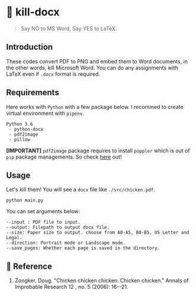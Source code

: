 # :fu: kill-docx
> Say NO to MS Word, Say YES to LaTeX.

## Introduction
These codes convert PDF to PNG and embed them to Word documents, in the other words, kill Microsoft Word.
You can do any assignments with LaTeX even if `.docx` format is required.

## Requirements
Here works with `Python` with a few package below. I recommed to create virtual environment with `pipenv`.
```
Python 3.6
 - python-docx
 - pdf2image
 - pillow
```

**[IMPORTANT]** `pdf2image` package requires to install `poppler` which is out of `pip` package managements. So check [here](https://github.com/Belval/pdf2image) out!

## Usage
Let's kill them! You will see a `docx` file like `./src/chicken.pdf`.
```
python main.py
```
You can set arguments below:
```
--input : PDF file to input.
--output: Filepath to output docx file.
--size: Paper size to output. choose from A0-A5, B0-B5, US Letter and Legal.
--direction: Portrait mode or Landscape mode.
--save_pages: Whether each page is saved in the directory.
```

## :chicken: Reference
1. Zongker, Doug. "Chicken chicken chicken: Chicken chicken." Annals of Improbable Research 12 , no. 5 (2006): 16--21.

